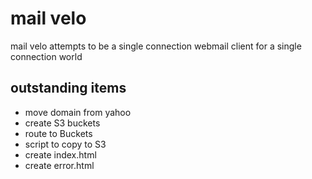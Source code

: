 mail velo
=============

mail velo attempts to be a single connection webmail client for a single connection world

outstanding items
-----------------
* move domain from yahoo
* create S3 buckets
* route to Buckets
* script to copy to S3
* create index.html
* create error.html
